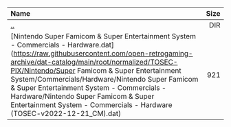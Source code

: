 |Name|Size|
|:---|---:|
|[..](../index.html)|DIR|
|[Nintendo Super Famicom & Super Entertainment System - Commercials - Hardware.dat](https://raw.githubusercontent.com/open-retrogaming-archive/dat-catalog/main/root/normalized/TOSEC-PIX/Nintendo/Super Famicom & Super Entertainment System/Commercials/Hardware/Nintendo Super Famicom & Super Entertainment System - Commercials - Hardware/Nintendo Super Famicom & Super Entertainment System - Commercials - Hardware (TOSEC-v2022-12-21_CM).dat)|921|
